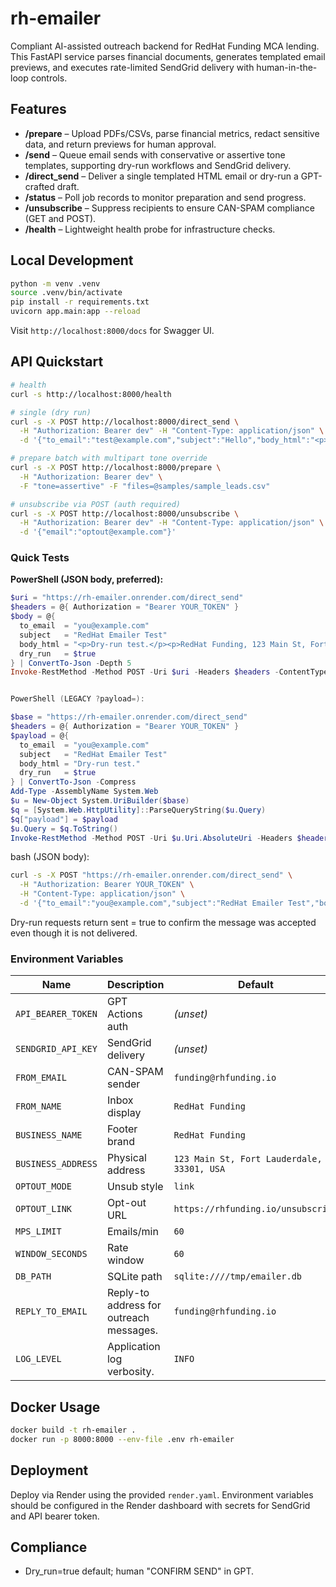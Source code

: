 # rh-emailer

Compliant AI-assisted outreach backend for RedHat Funding MCA lending. This FastAPI
service parses financial documents, generates templated email previews, and executes
rate-limited SendGrid delivery with human-in-the-loop controls.

## Features

- **/prepare** – Upload PDFs/CSVs, parse financial metrics, redact sensitive data, and
  return previews for human approval.
- **/send** – Queue email sends with conservative or assertive tone templates, supporting
  dry-run workflows and SendGrid delivery.
- **/direct_send** – Deliver a single templated HTML email or dry-run a GPT-crafted draft.
- **/status** – Poll job records to monitor preparation and send progress.
- **/unsubscribe** – Suppress recipients to ensure CAN-SPAM compliance (GET and POST).
- **/health** – Lightweight health probe for infrastructure checks.

## Local Development

```bash
python -m venv .venv
source .venv/bin/activate
pip install -r requirements.txt
uvicorn app.main:app --reload
```

Visit `http://localhost:8000/docs` for Swagger UI.

## API Quickstart

```bash
# health
curl -s http://localhost:8000/health

# single (dry run)
curl -s -X POST http://localhost:8000/direct_send \
  -H "Authorization: Bearer dev" -H "Content-Type: application/json" \
  -d '{"to_email":"test@example.com","subject":"Hello","body_html":"<p>Hi</p>","dry_run":true}'

# prepare batch with multipart tone override
curl -s -X POST http://localhost:8000/prepare \
  -H "Authorization: Bearer dev" \
  -F "tone=assertive" -F "files=@samples/sample_leads.csv"

# unsubscribe via POST (auth required)
curl -s -X POST http://localhost:8000/unsubscribe \
  -H "Authorization: Bearer dev" -H "Content-Type: application/json" \
  -d '{"email":"optout@example.com"}'
```

### Quick Tests

**PowerShell (JSON body, preferred):**
```powershell
$uri = "https://rh-emailer.onrender.com/direct_send"
$headers = @{ Authorization = "Bearer YOUR_TOKEN" }
$body = @{
  to_email  = "you@example.com"
  subject   = "RedHat Emailer Test"
  body_html = "<p>Dry-run test.</p><p>RedHat Funding, 123 Main St, Fort Lauderdale, FL 33301, USA. Unsubscribe: https://rhfunding.io/unsubscribe</p>"
  dry_run   = $true
} | ConvertTo-Json -Depth 5
Invoke-RestMethod -Method POST -Uri $uri -Headers $headers -ContentType "application/json" -Body $body


PowerShell (LEGACY ?payload=):

$base = "https://rh-emailer.onrender.com/direct_send"
$headers = @{ Authorization = "Bearer YOUR_TOKEN" }
$payload = @{
  to_email  = "you@example.com"
  subject   = "RedHat Emailer Test"
  body_html = "Dry-run test."
  dry_run   = $true
} | ConvertTo-Json -Compress
Add-Type -AssemblyName System.Web
$u = New-Object System.UriBuilder($base)
$q = [System.Web.HttpUtility]::ParseQueryString($u.Query)
$q["payload"] = $payload
$u.Query = $q.ToString()
Invoke-RestMethod -Method POST -Uri $u.Uri.AbsoluteUri -Headers $headers
```


bash (JSON body):

```bash
curl -s -X POST "https://rh-emailer.onrender.com/direct_send" \
  -H "Authorization: Bearer YOUR_TOKEN" \
  -H "Content-Type: application/json" \
  -d '{"to_email":"you@example.com","subject":"RedHat Emailer Test","body_html":"<p>Dry-run test.</p><p>RedHat Funding, 123 Main St, Fort Lauderdale, FL 33301, USA. Unsubscribe: https://rhfunding.io/unsubscribe</p>","dry_run":true}'
```


Dry-run requests return sent = true to confirm the message was accepted even though it is not delivered.

### Environment Variables

| Name | Description | Default |
| --- | --- | --- |
| `API_BEARER_TOKEN` | GPT Actions auth | *(unset)* |
| `SENDGRID_API_KEY` | SendGrid delivery | *(unset)* |
| `FROM_EMAIL` | CAN-SPAM sender | `funding@rhfunding.io` |
| `FROM_NAME` | Inbox display | `RedHat Funding` |
| `BUSINESS_NAME` | Footer brand | `RedHat Funding` |
| `BUSINESS_ADDRESS` | Physical address | `123 Main St, Fort Lauderdale, FL 33301, USA` |
| `OPTOUT_MODE` | Unsub style | `link` |
| `OPTOUT_LINK` | Opt-out URL | `https://rhfunding.io/unsubscribe` |
| `MPS_LIMIT` | Emails/min | `60` |
| `WINDOW_SECONDS` | Rate window | `60` |
| `DB_PATH` | SQLite path | `sqlite:////tmp/emailer.db` |
| `REPLY_TO_EMAIL` | Reply-to address for outreach messages. | `funding@rhfunding.io` |
| `LOG_LEVEL` | Application log verbosity. | `INFO` |

## Docker Usage

```bash
docker build -t rh-emailer .
docker run -p 8000:8000 --env-file .env rh-emailer
```

## Deployment

Deploy via Render using the provided `render.yaml`. Environment variables should be
configured in the Render dashboard with secrets for SendGrid and API bearer token.

## Compliance

- Dry_run=true default; human "CONFIRM SEND" in GPT.
